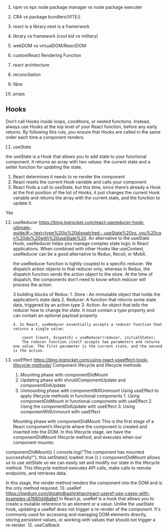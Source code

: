 1. npm vs npx
node package manager vs node package executer

2. CRA vs package bundlers(VITE/)

3. react is a library
next is a framerwork

4. library vs framework
(cool kid vs military)

5. webDOM vs virtualDOM/ReactDOM

6. customReact Rendering Function

7. react architecture

8. reconciliation

9. fibre

10. props

## Hooks

Don’t call Hooks inside loops, conditions, or nested functions. Instead, always use Hooks at the top level of your React function, before any early returns. By following this rule, you ensure that Hooks are called in the same order each time a component renders.

11. useState

   the useState is a Hook that allows you to add state to your functional component. It returns an array with two values: the current state and a setter function for updating the state.

   1. React determines it needs to re-render the component
   2. React resets the current Hook variable and calls your component
   3. React finds a call to useState, but this time, since there’s already a Hook at the first position of the list of Hooks, it just changes the current Hook variable and returns the array with the current state, and the function to update it.

Yes

12. useReducer
<https://blog.logrocket.com/react-usereducer-hook-ultimate-guide/#:~:text=type%20is%20dispatched.-,useState%20vs.,you%20can%20do%20with%20useState%20>.
    An alternative to the useState Hook, useReducer helps you manage complex state logic in React applications.
    When combined with other Hooks like useContext, useReducer can be a good alternative to Redux, Recoil, or MobX.

    the useReducer function is tightly coupled to a specific reducer. We dispatch action objects to that reducer only, whereas in Redux, the dispatch function sends the action object to the store. At the time of dispatch, the components don’t need to know which reducer will process the action.

    3 building blocks of Redux:
        1. Store : An immutable object that holds the application’s state data
        2. Reducer: A function that returns some state data, triggered by an action type
        3. Action: An object that tells the reducer how to change the state. It must contain a type property and can contain an optional payload property

        4. In React, useReducer essentially accepts a reducer function that returns a single value:

            const [count, dispatch] = useReducer(reducer, initialState);
            The reducer function itself accepts two parameters and returns one value. The first parameter is the current state, and the second is the action. 

12. useEffect
<https://blog.logrocket.com/using-react-useeffect-hook-lifecycle-methods/>
    Component lifecycle and lifecycle methods
       1. Mounting phase with componentDidMount
       2. Updating phase with shouldComponentUpdate and componentDidUpdate
       3. Unmounting phase with componentWillUnmount
    Using useEffect to apply lifecycle methods in functional components
        1. Using componentDidMount in functional components with useEffect
        2. Using the componentDidUpdate with useEffect
        3. Using componentWillUnmount with useEffect

    Mounting phase with componentDidMount
This is the first stage of a React component’s lifecycle where the component is created and inserted into the DOM. In this lifecycle stage, we have the componentDidMount lifecycle method, and executes when our component mounts:

componentDidMount() {
  console.log("The component has mounted successfully!");
  this.setState({
    loaded: true
  })
}
componentDidMount allows us to use setState so we can easily set and modify our state in the lifecycle method. This lifecycle method executes API calls, make calls to remote endpoints, and retrieves data.

In this stage, the render method renders the component into the DOM and is the only method required.
13. useRef
<https://medium.com/@zahidbashirkhan/react-useref-use-cases-with-examples-d7680d48a6e1>
In React.js, useRef is a hook that allows you to create a mutable reference to an element or a value. Unlike the useState hook, updating a useRef does not trigger a re-render of the component. It's commonly used for accessing and managing DOM elements directly, storing persistent values, or working with values that should not trigger a re-render.
12. useCallback
